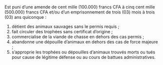 Est puni d’une amende de cent mille (100.000) francs CFA à cinq cent mille (500.000) francs CFA et/ou d’un emprisonnement de trois (03) mois à trois (03) ans quiconque :
1. détient des animaux sauvages sans le permis requis ;
2. fait circuler des trophées sans certificat d’origine ;
3. commercialise de la viande de chasse en dehors des cas permis ;
4. abandonne une dépouille d’animaux en dehors des cas de force majeure ;
5. s’approprie les trophées ou dépouilles d’animaux trouvés morts ou tués pour cause de légitime défense ou au cours de battues administratives.